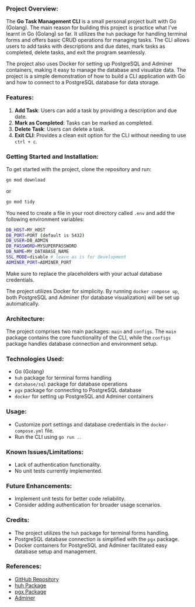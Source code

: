 ### Project Overview:

The **Go Task Management CLI** is a small personal project built with Go (Golang). The main reason for building this project is practice what I've learnt in Go (Golang) so far. It utilizes the `huh` package for handling terminal forms and offers basic CRUD operations for managing tasks. The CLI allows users to add tasks with descriptions and due dates, mark tasks as completed, delete tasks, and exit the program seamlessly. 

The project also uses Docker for setting up PostgreSQL and Adminer containers, making it easy to manage the database and visualize data. The project is a simple demonstration of how to build a CLI application with Go and how to connect to a PostgreSQL database for data storage.

### Features:

1. **Add Task**: Users can add a task by providing a description and due date.
2. **Mark as Completed**: Tasks can be marked as completed.
3. **Delete Task**: Users can delete a task.
4. **Exit CLI**: Provides a clean exit option for the CLI without needing to use `ctrl + c`.

### Getting Started and Installation:

To get started with the project, clone the repository and run:

```bash
go mod download
```

or

```bash
go mod tidy
```

 You need to create a file in your root directory called `.env` and add the following environment variables:

```bash
DB_HOST=MY_HOST
DB_PORT=PORT (default is 5432)
DB_USER=DB_ADMIN
DB_PASSWORD=MYSUPERPASSWORD
DB_NAME=MY_DATABASE_NAME
SSL_MODE=disable # leave as is for development
ADMINER_PORT=ADMINER_PORT
```

Make sure to replace the placeholders with your actual database credentials.

The project utilizes Docker for simplicity. By running `docker compose up`, both PostgreSQL and Adminer (for database visualization) will be set up automatically.

### Architecture:

The project comprises two main packages: `main` and `configs`. The `main` package contains the core functionality of the CLI, while the `configs` package handles database connection and environment setup.

### Technologies Used:

- Go (Golang)
- `huh` package for terminal forms handling
- `database/sql` package for database operations
- `pgx` package for connecting to PostgreSQL database
- `docker` for setting up PostgreSQL and Adminer containers

### Usage:

- Customize port settings and database credentials in the `docker-compose.yml` file.
- Run the CLI using `go run .`.

### Known Issues/Limitations:

- Lack of authentication functionality.
- No unit tests currently implemented.

### Future Enhancements:

- Implement unit tests for better code reliability.
- Consider adding authentication for broader usage scenarios.

### Credits:

- The project utilizes the `huh` package for terminal forms handling.
- PostgreSQL database connection is simplified with the `pgx` package.
- Docker containers for PostgreSQL and Adminer facilitated easy database setup and management.

### References:

- [GitHub Repository](https://github.com/Origho-precious/go-task-management-cli)
- [huh Package](https://github.com/charmbracelet/huh)
- [pgx Package](https://github.com/jackc/pgx)
- [Adminer](https://github.com/dockage/adminer)
